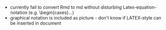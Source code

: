 - currently fail to convert Rmd to md without disturbing Latex-equation-notation (e.g. \begin{cases}...)
- graphical notation is included as picture - don't know if LATEX-style can be inserted in document
